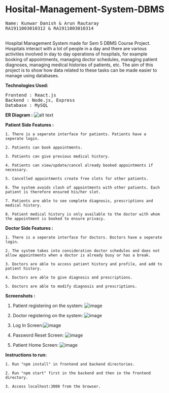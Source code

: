 # Hosital-Management-System-DBMS


<pre>
Name: Kunwar Danish & Arun Rautaray 
RA1911003010312 & RA1911003010314

</pre>

Hospital Management System made for Sem 5 DBMS Course Project.<br>
Hospitals interact with a lot of people in a day and there are various activities involved in day to day operations of hospitals, for example booking of appointments, managing doctor schedules, managing patient diagnoses, managing medical histories of patients, etc. The aim of this project is to show how data related to these tasks can be made easier to manage using databases.

<b>Technologies Used:</b>
<pre>
Frontend : React.js
Backend : Node.js, Express
Database : MySQL
</pre>

<b>ER Diagram :</b>
![alt text](https://github.com/hrishikeshathalye/Hosital-Management-System-DBMS/blob/master/Schemas%26ER/myer.png)


<b>Patient Side Features :</b>

    1. There is a seperate interface for patients. Patients have a seperate login.
    
    2. Patients can book appointments.
    
    3. Patients can give previous medical history.
    
    4. Patients can view/update/cancel already booked appointments if necessary.
    
    5. Cancelled appointments create free slots for other patients.
    
    6. The system avoids clash of appointments with other patients. Each patient is therefore ensured his/her slot.
    
    7. Patients are able to see complete diagnosis, prescriptions and medical history.
    
    8. Patient medical history is only available to the doctor with whom the appointment is booked to ensure privacy.

<b>Doctor Side Features :</b>

    1. There is a seperate interface for doctors. Doctors have a seperate login.

    2. The system takes into consideration doctor schedules and does not allow appointments when a doctor is already busy or has a break.
    
    3. Doctors are able to access patient history and profile, and add to patient history.
    
    4. Doctors are able to give diagnosis and prescriptions.
    
    5. Doctors are able to modify diagnosis and prescriptions.

<b>Screenshots :</b>
1. Patient registering on the system:
![image](https://user-images.githubusercontent.com/95037531/158549708-90539b30-a5af-45bb-8ee5-951440607d2c.png)


2. Doctor registering on the system:
![image](https://user-images.githubusercontent.com/95037531/158549912-dad1ee8e-b6b0-45bb-af4f-eec12d7eeba7.png)

3. Log In Screen:![image](https://user-images.githubusercontent.com/95037531/158550022-e3ec1493-b30e-4e90-b55b-37023ec103fe.png)

4. Password Reset Screen:
![image](https://user-images.githubusercontent.com/95037531/158550195-286602bc-81d5-4cf1-b06c-862d8632fc4b.png)


5. Patient Home Screen:
![image](https://user-images.githubusercontent.com/95037531/158550403-71c7f790-bbca-4304-98e8-dbcedeb9fa94.png)



<b>Instructions to run:</b>

    1. Run "npm install" in frontend and backend directories.
    
    2. Run "npm start" first in the backend and then in the frontend directory.
    
    3. Access localhost:3000 from the browser.
